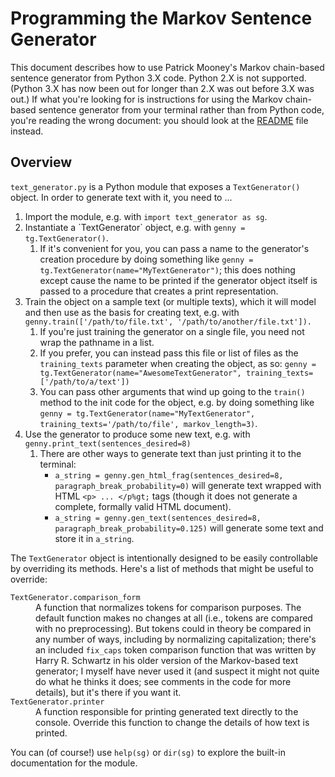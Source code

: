 Programming the Markov Sentence Generator
=========================================

This document describes how to use Patrick Mooney's Markov chain-based sentence generator from Python 3.X code. Python 2.X is not supported. (Python 3.X has now been out for longer than 2.X was out before 3.X was out.) If what you're looking for is instructions for using the Markov chain-based sentence generator from your terminal rather than from Python code, you're reading the wrong document: you should look at the <a rel="me author" href="https://github.com/patrick-brian-mooney/markov-sentence-generator/blob/master/README.md">README</a> file instead.

Overview
--------

`text_generator.py` is a Python module that exposes a `TextGenerator()` object. In order to generate text with it, you need to ...

<ol>
<li>Import the module, e.g. with <code>import text_generator as sg</code>.</li>
<li>Instantiate a `TextGenerator` object, e.g. with <code>genny = tg.TextGenerator()</code>.
  <ol>
    <li>If it's convenient for you, you can pass a name to the generator's creation procedure by doing something like <code>genny = tg.TextGenerator(name="MyTextGenerator")</code>; this does nothing except cause the name to be printed if the generator object itself is passed to a procedure that creates a print representation.</li>
  </ol>
</li>
<li>Train the object on a sample text (or multiple texts), which it will model and then use as the basis for creating text, e.g. with <code>genny.train(['/path/to/file.txt', '/path/to/another/file.txt']).</code>
  <ol>
    <li>If you're just training the generator on a single file, you need not wrap the pathname in a list.</li>
    <li>If you prefer, you can instead pass this file or list of files as the <code>training_texts</code> parameter when creating the object, as so: <code>genny = tg.TextGenerator(name="AwesomeTextGenerator", training_texts=['/path/to/a/text'])</code>
    <li>You can pass other arguments that wind up going to the <code>train()</code> method to the init code for the object, e.g. by doing something like <code>genny = tg.TextGenerator(name="MyTextGenerator", training_texts='/path/to/file', markov_length=3)</code>.</li>
  </ol>
</li>
<li>Use the generator to produce some new text, e.g. with <code>genny.print_text(sentences_desired=8)</code>
  <ol>
    <li>There are other ways to generate text than just printing it to the terminal:
      <ul>
        <li><code>a_string = genny.gen_html_frag(sentences_desired=8, paragraph_break_probability=0)</code> will generate text wrapped with HTML <code>&lt;p&gt; ... &lt/p%gt;</code> tags (though it does not generate a complete, formally valid HTML document).</li>
        <li><code>a_string = genny.gen_text(sentences_desired=8, paragraph_break_probability=0.125)</code> will generate some text and store it in <code>a_string</code>.</li>
      </ul>
    </li>
  </ol>
</li>
</ol>

The `TextGenerator` object is intentionally designed to be easily controllable by overriding its methods. Here's a list of methods that might be useful to override:

<dl>
  <dt><code>TextGenerator.comparison_form</code></dt>
  <dd>A function that normalizes tokens for comparison purposes. The default function makes no changes at all (i.e., tokens are compared with no preprocessing). But tokens could in theory be compared in any number of ways, including by normalizing capitalization; there's an included <code>fix_caps</code> token comparison function that was written by Harry R. Schwartz in his older version of the Markov-based text generator; I myself have never used it (and suspect it might not quite do what he thinks it does; see comments in the code for more details), but it's there if you want it.</dd>
  
  <dt><code>TextGenerator.printer</code></dt>
  <dd>A function responsible for printing generated text directly to the console. Override this function to change the details of how text is printed.</dd>
</dl>
  
You can (of course!) use `help(sg)` or `dir(sg)` to explore the built-in documentation for the module.
